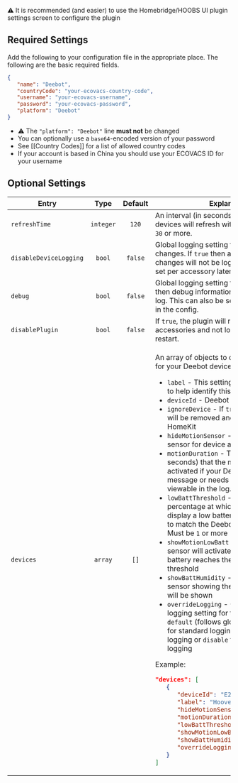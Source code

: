 ⚠️ It is recommended (and easier) to use the Homebridge/HOOBS UI plugin settings screen to configure the plugin

## Required Settings
Add the following to your configuration file in the appropriate place. The following are the basic required fields.
```json
{
   "name": "Deebot",
   "countryCode": "your-ecovacs-country-code",
   "username": "your-ecovacs-username",
   "password": "your-ecovacs-password",
   "platform": "Deebot"
}
```

* ⚠️ The `"platform": "Deebot"` line **must not** be changed
* You can optionally use a `base64`-encoded version of your password
* See [[Country Codes]] for a list of allowed country codes
* If your account is based in China you should use your ECOVACS ID for your username

## Optional Settings

<table>
<thead>
<th>Entry</th>
<th>Type</th>
<th>Default</th>
<th>Explanation</th>
</thead>
<tr>
<td><code>refreshTime</code></td>
<td align="center"><code>integer</code></td>
<td align="center"><code>120</code></td>
<td>An interval (in seconds) in which your devices will refresh with ECOVACS. Must be <code>30</code> or more.</td>
</tr>
<tr>
<td><code>disableDeviceLogging</code></td>
<td align="center"><code>bool</code></td>
<td align="center"><code>false</code></td>
<td>Global logging setting for accessory status changes. If <code>true</code> then accessory status changes will not be logged. This can also be set per accessory later in the config.</td>
</tr>
<tr>
<td><code>debug</code></td>
<td align="center"><code>bool</code></td>
<td align="center"><code>false</code></td>
<td>Global logging setting for the plugin. If <code>true</code> then debug information will be added to the log. This can also be set per accessory later in the config.</td>
</tr>
<tr>
<td><code>disablePlugin</code></td>
<td align="center"><code>bool</code></td>
<td align="center"><code>false</code></td>
<td>If <code>true</code>, the plugin will remove all accessories and not load the plugin on restart.</td>
</tr>
<tr>
<td><code>devices</code></td>
<td align="center"><code>array</code></td>
<td align="center"><code>[]</code></td>
<td>

An array of objects to define custom options for your Deebot devices.
* `label` - This setting has no effect except to help identify this device
* `deviceId` - Deebot Device ID
* `ignoreDevice` - If <code>true</code>, this accessory will be removed and ignored from HomeKit
* `hideMotionSensor` - If <code>true</code>, the motion sensor for device alerts will be hidden
* `motionDuration` - The length of time (in seconds) that the motion detector will be activated if your Deebot sends a message or needs help. The message is viewable in the log. Must be <code>1</code> or more
* `lowBattThreshold` - The battery percentage at which the plugin should display a low battery status. Leave blank to match the Deebot default of 15%. Must be <code>1</code> or more
* `showMotionLowBatt` - If <code>true</code>, the motion sensor will activate when the Deebot's battery reaches the low battery threshold
* `showBattHumidity` - If <code>true</code>, a humidity sensor showing the battery percentage will be shown
* `overrideLogging` - Override global logging setting for this device. Can be `default` (follows global setting), `standard` for standard logging, `debug` for debug logging or `disable` to disable accessory logging

Example:

```json
"devices": [
   {
      "deviceId": "E2000000000000000000",
      "label": "Hoover Device",
      "hideMotionSensor": false,
      "motionDuration": 120,
      "lowBattThreshold": 20,
      "showMotionLowBatt": false,
      "showBattHumidity": true,
      "overrideLogging": "default"
   }
]
```

</td>
</tr>
</table>